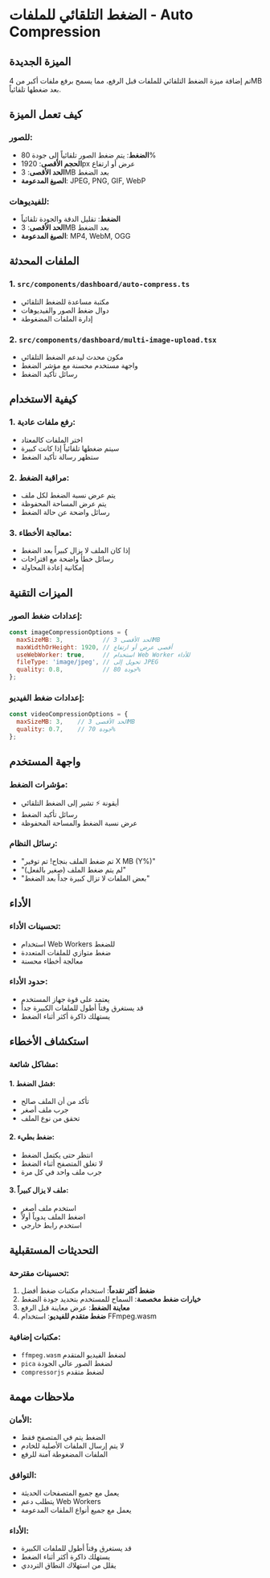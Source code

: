 # الضغط التلقائي للملفات - Auto Compression

## الميزة الجديدة

تم إضافة ميزة الضغط التلقائي للملفات قبل الرفع، مما يسمح برفع ملفات أكبر من 4MB بعد ضغطها تلقائياً.

## كيف تعمل الميزة

### للصور:
- **الضغط**: يتم ضغط الصور تلقائياً إلى جودة 80%
- **الحجم الأقصى**: 1920px عرض أو ارتفاع
- **الحد الأقصى**: 3MB بعد الضغط
- **الصيغ المدعومة**: JPEG, PNG, GIF, WebP

### للفيديوهات:
- **الضغط**: تقليل الدقة والجودة تلقائياً
- **الحد الأقصى**: 3MB بعد الضغط
- **الصيغ المدعومة**: MP4, WebM, OGG

## الملفات المحدثة

### 1. `src/components/dashboard/auto-compress.ts`
- مكتبة مساعدة للضغط التلقائي
- دوال ضغط الصور والفيديوهات
- إدارة الملفات المضغوطة

### 2. `src/components/dashboard/multi-image-upload.tsx`
- مكون محدث ليدعم الضغط التلقائي
- واجهة مستخدم محسنة مع مؤشر الضغط
- رسائل تأكيد الضغط

## كيفية الاستخدام

### 1. رفع ملفات عادية:
- اختر الملفات كالمعتاد
- سيتم ضغطها تلقائياً إذا كانت كبيرة
- ستظهر رسالة تأكيد الضغط

### 2. مراقبة الضغط:
- يتم عرض نسبة الضغط لكل ملف
- يتم عرض المساحة المحفوظة
- رسائل واضحة عن حالة الضغط

### 3. معالجة الأخطاء:
- إذا كان الملف لا يزال كبيراً بعد الضغط
- رسائل خطأ واضحة مع اقتراحات
- إمكانية إعادة المحاولة

## الميزات التقنية

### إعدادات ضغط الصور:
```javascript
const imageCompressionOptions = {
  maxSizeMB: 3,           // الحد الأقصى 3MB
  maxWidthOrHeight: 1920, // أقصى عرض أو ارتفاع
  useWebWorker: true,     // استخدام Web Worker للأداء
  fileType: 'image/jpeg', // تحويل إلى JPEG
  quality: 0.8,           // جودة 80%
};
```

### إعدادات ضغط الفيديو:
```javascript
const videoCompressionOptions = {
  maxSizeMB: 3,    // الحد الأقصى 3MB
  quality: 0.7,    // جودة 70%
};
```

## واجهة المستخدم

### مؤشرات الضغط:
- أيقونة ⚡ تشير إلى الضغط التلقائي
- رسائل تأكيد الضغط
- عرض نسبة الضغط والمساحة المحفوظة

### رسائل النظام:
- "تم ضغط الملف بنجاح! تم توفير X MB (Y%)"
- "لم يتم ضغط الملف (صغير بالفعل)"
- "بعض الملفات لا تزال كبيرة جداً بعد الضغط"

## الأداء

### تحسينات الأداء:
- استخدام Web Workers للضغط
- ضغط متوازي للملفات المتعددة
- معالجة أخطاء محسنة

### حدود الأداء:
- يعتمد على قوة جهاز المستخدم
- قد يستغرق وقتاً أطول للملفات الكبيرة جداً
- يستهلك ذاكرة أكثر أثناء الضغط

## استكشاف الأخطاء

### مشاكل شائعة:

#### 1. فشل الضغط:
- تأكد من أن الملف صالح
- جرب ملف أصغر
- تحقق من نوع الملف

#### 2. ضغط بطيء:
- انتظر حتى يكتمل الضغط
- لا تغلق المتصفح أثناء الضغط
- جرب ملف واحد في كل مرة

#### 3. ملف لا يزال كبيراً:
- استخدم ملف أصغر
- اضغط الملف يدوياً أولاً
- استخدم رابط خارجي

## التحديثات المستقبلية

### تحسينات مقترحة:
1. **ضغط أكثر تقدماً**: استخدام مكتبات ضغط أفضل
2. **خيارات ضغط مخصصة**: السماح للمستخدم بتحديد جودة الضغط
3. **معاينة الضغط**: عرض معاينة قبل الرفع
4. **ضغط متقدم للفيديو**: استخدام FFmpeg.wasm

### مكتبات إضافية:
- `ffmpeg.wasm` لضغط الفيديو المتقدم
- `pica` لضغط الصور عالي الجودة
- `compressorjs` لضغط متقدم

## ملاحظات مهمة

### الأمان:
- الضغط يتم في المتصفح فقط
- لا يتم إرسال الملفات الأصلية للخادم
- الملفات المضغوطة آمنة للرفع

### التوافق:
- يعمل مع جميع المتصفحات الحديثة
- يتطلب دعم Web Workers
- يعمل مع جميع أنواع الملفات المدعومة

### الأداء:
- قد يستغرق وقتاً أطول للملفات الكبيرة
- يستهلك ذاكرة أكثر أثناء الضغط
- يقلل من استهلاك النطاق الترددي 